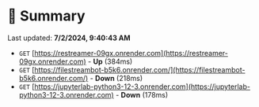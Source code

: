 # 📖 Summary
Last updated: **7/2/2024, 9:40:43 AM**

- `GET` [https://restreamer-09gx.onrender.com](https://restreamer-09gx.onrender.com) - **Up** (384ms)
- `GET` [https://filestreambot-b5k6.onrender.com/](https://filestreambot-b5k6.onrender.com/) - **Down** (218ms)
- `GET` [https://jupyterlab-python3-12-3.onrender.com](https://jupyterlab-python3-12-3.onrender.com) - **Down** (178ms)

